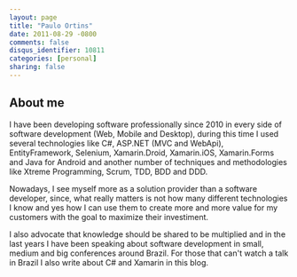 ```yaml
---
layout: page
title: "Paulo Ortins"
date: 2011-08-29 -0800
comments: false
disqus_identifier: 10811
categories: [personal]
sharing: false
---
```


## About me

I have been developing software professionally since 2010 in every side of software development (Web, Mobile and Desktop), during this time I used several technologies like C#, ASP.NET (MVC and WebApi), EntityFramework, Selenium, Xamarin.Droid, Xamarin.iOS, Xamarin.Forms and Java for Android and another number of techniques and methodologies like Xtreme Programming, Scrum, TDD, BDD and DDD.

Nowadays, I see myself more as a solution provider than a software developer, since, what really matters is not how many different technologies I know and yes how I can use them to create more and more value for my customers with the goal to maximize their investiment.

I also advocate that knowledge should be shared to be multiplied and in the last years I have been speaking about software development in small, medium and big conferences around Brazil. For those that can't watch a talk in Brazil I also write about C# and Xamarin in this blog. 
